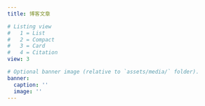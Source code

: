 ```yaml
---
title: 博客文章

# Listing view
#   1 = List
#   2 = Compact
#   3 = Card
#   4 = Citation
view: 3

# Optional banner image (relative to `assets/media/` folder).
banner:
  caption: ''
  image: ''
---
```

